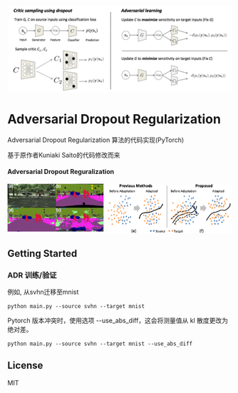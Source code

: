 <img src='imgs/fig2.png' width=800>

# Adversarial Dropout Regularization
Adversarial Dropout Regularization 算法的代码实现(PyTorch)

基于原作者Kuniaki Saito的代码修改而来

#### Adversarial Dropout Reguralization
<img src='imgs/picture_adr.png' width=900>

## Getting Started



### ADR 训练/验证
例如, 从svhn迁移至mnist
```
python main.py --source svhn --target mnist
```

 Pytorch 版本冲突时，使用选项 --use_abs_diff，这会将测量值从 kl 散度更改为绝对差。
```
python main.py --source svhn --target mnist --use_abs_diff
```

## License
MIT
